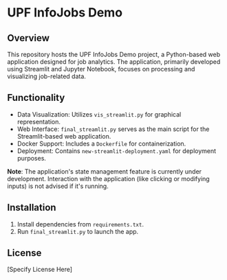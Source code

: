 # UPF InfoJobs Demo

## Overview
This repository hosts the UPF InfoJobs Demo project, a Python-based web application designed for job analytics. The application, primarily developed using Streamlit and Jupyter Notebook, focuses on processing and visualizing job-related data.

## Functionality
- Data Visualization: Utilizes `vis_streamlit.py` for graphical representation.
- Web Interface: `final_streamlit.py` serves as the main script for the Streamlit-based web application.
- Docker Support: Includes a `Dockerfile` for containerization.
- Deployment: Contains `new-streamlit-deployment.yaml` for deployment purposes.

**Note**: The application's state management feature is currently under development. Interaction with the application (like clicking or modifying inputs) is not advised if it's running.

## Installation
1. Install dependencies from `requirements.txt`.
2. Run `final_streamlit.py` to launch the app.

## License
[Specify License Here]
 
